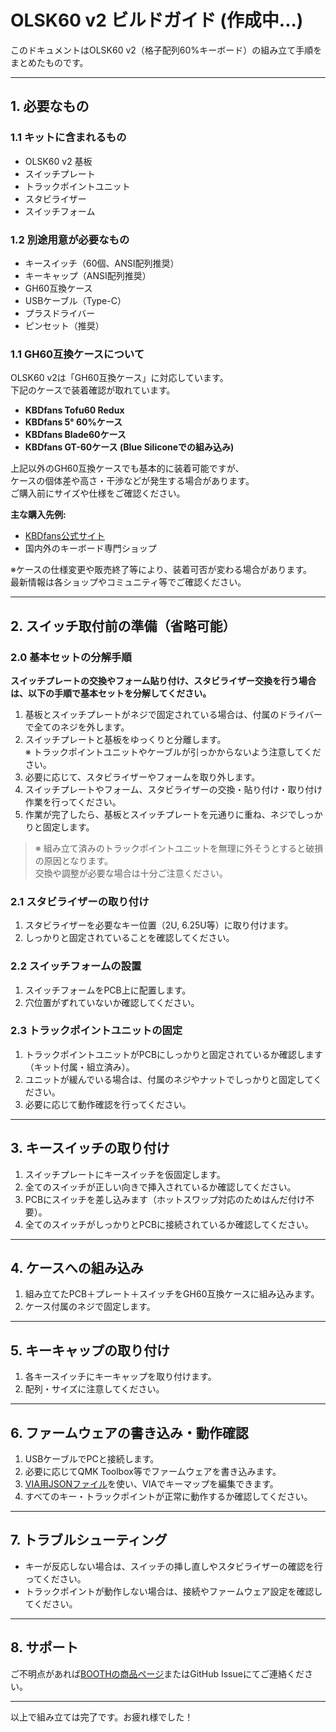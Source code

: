 # OLSK60 v2 ビルドガイド (作成中...)

このドキュメントはOLSK60 v2（格子配列60%キーボード）の組み立て手順をまとめたものです。

---

## 1. 必要なもの

### 1.1 キットに含まれるもの
- OLSK60 v2 基板
- スイッチプレート
- トラックポイントユニット
- スタビライザー
- スイッチフォーム

### 1.2 別途用意が必要なもの
- キースイッチ（60個、ANSI配列推奨）
- キーキャップ（ANSI配列推奨）
- GH60互換ケース
- USBケーブル（Type-C）
- プラスドライバー
- ピンセット（推奨）

### 1.1 GH60互換ケースについて

OLSK60 v2は「GH60互換ケース」に対応しています。  
下記のケースで装着確認が取れています。

- **KBDfans Tofu60 Redux**
- **KBDfans 5° 60%ケース**
- **KBDfans Blade60ケース**
- **KBDfans GT-60ケース (Blue Siliconeでの組み込み)**

上記以外のGH60互換ケースでも基本的に装着可能ですが、  
ケースの個体差や高さ・干渉などが発生する場合があります。  
ご購入前にサイズや仕様をご確認ください。

**主な購入先例:**
- [KBDfans公式サイト](https://kbdfans.com/)
- 国内外のキーボード専門ショップ

※ケースの仕様変更や販売終了等により、装着可否が変わる場合があります。  
最新情報は各ショップやコミュニティ等でご確認ください。

---

## 2. スイッチ取付前の準備（省略可能）

### 2.0 基本セットの分解手順

**スイッチプレートの交換やフォーム貼り付け、スタビライザー交換を行う場合は、以下の手順で基本セットを分解してください。**

1. 基板とスイッチプレートがネジで固定されている場合は、付属のドライバーで全てのネジを外します。
2. スイッチプレートと基板をゆっくりと分離します。  
   ※ トラックポイントユニットやケーブルが引っかからないよう注意してください。
3. 必要に応じて、スタビライザーやフォームを取り外します。
4. スイッチプレートやフォーム、スタビライザーの交換・貼り付け・取り付け作業を行ってください。
5. 作業が完了したら、基板とスイッチプレートを元通りに重ね、ネジでしっかりと固定します。

> ※ 組み立て済みのトラックポイントユニットを無理に外そうとすると破損の原因となります。  
> 交換や調整が必要な場合は十分ご注意ください。

### 2.1 スタビライザーの取り付け

1. スタビライザーを必要なキー位置（2U, 6.25U等）に取り付けます。
2. しっかりと固定されていることを確認してください。

### 2.2 スイッチフォームの設置

1. スイッチフォームをPCB上に配置します。
2. 穴位置がずれていないか確認してください。

### 2.3 トラックポイントユニットの固定

1. トラックポイントユニットがPCBにしっかりと固定されているか確認します（キット付属・組立済み）。
2. ユニットが緩んでいる場合は、付属のネジやナットでしっかりと固定してください。
3. 必要に応じて動作確認を行ってください。

---

## 3. キースイッチの取り付け

1. スイッチプレートにキースイッチを仮固定します。
2. 全てのスイッチが正しい向きで挿入されているか確認してください。
3. PCBにスイッチを差し込みます（ホットスワップ対応のためはんだ付け不要）。
4. 全てのスイッチがしっかりとPCBに接続されているか確認してください。

---

## 4. ケースへの組み込み

1. 組み立てたPCB＋プレート＋スイッチをGH60互換ケースに組み込みます。
2. ケース付属のネジで固定します。

---

## 5. キーキャップの取り付け

1. 各キースイッチにキーキャップを取り付けます。
2. 配列・サイズに注意してください。

---

## 6. ファームウェアの書き込み・動作確認

1. USBケーブルでPCと接続します。
2. 必要に応じてQMK Toolbox等でファームウェアを書き込みます。
3. [VIA用JSONファイル](../firmware/via/)を使い、VIAでキーマップを編集できます。
4. すべてのキー・トラックポイントが正常に動作するか確認してください。

---

## 7. トラブルシューティング

- キーが反応しない場合は、スイッチの挿し直しやスタビライザーの確認を行ってください。
- トラックポイントが動作しない場合は、接続やファームウェア設定を確認してください。

---

## 8. サポート

ご不明点があれば[BOOTHの商品ページ](https://techmech.booth.pm/items/5896343)またはGitHub Issueにてご連絡ください。

---

以上で組み立ては完了です。お疲れ様でした！ 